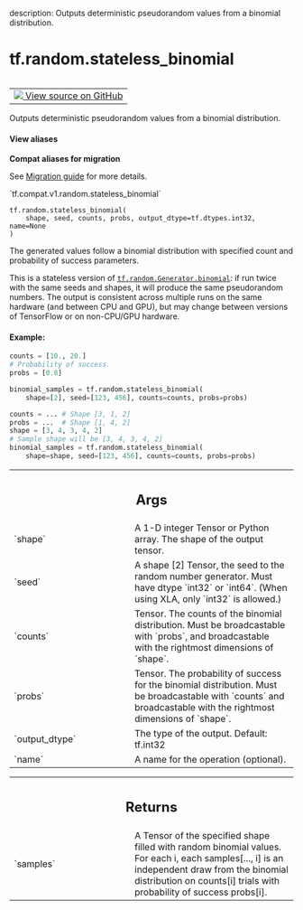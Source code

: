 description: Outputs deterministic pseudorandom values from a binomial distribution.

<div itemscope itemtype="http://developers.google.com/ReferenceObject">
<meta itemprop="name" content="tf.random.stateless_binomial" />
<meta itemprop="path" content="Stable" />
</div>

# tf.random.stateless_binomial

<!-- Insert buttons and diff -->

<table class="tfo-notebook-buttons tfo-api nocontent" align="left">
<td>
  <a target="_blank" href="https://github.com/tensorflow/tensorflow/blob/r2.3/tensorflow/python/ops/stateless_random_ops.py#L211-L278">
    <img src="https://www.tensorflow.org/images/GitHub-Mark-32px.png" />
    View source on GitHub
  </a>
</td>
</table>



Outputs deterministic pseudorandom values from a binomial distribution.

<section class="expandable">
  <h4 class="showalways">View aliases</h4>
  <p>
<b>Compat aliases for migration</b>
<p>See
<a href="https://www.tensorflow.org/guide/migrate">Migration guide</a> for
more details.</p>
<p>`tf.compat.v1.random.stateless_binomial`</p>
</p>
</section>

<pre class="devsite-click-to-copy prettyprint lang-py tfo-signature-link">
<code>tf.random.stateless_binomial(
    shape, seed, counts, probs, output_dtype=tf.dtypes.int32, name=None
)
</code></pre>



<!-- Placeholder for "Used in" -->

The generated values follow a binomial distribution with specified count and
probability of success parameters.

This is a stateless version of <a href="../../tf/random/Generator.md#binomial"><code>tf.random.Generator.binomial</code></a>: if run twice
with the same seeds and shapes, it will produce the same pseudorandom numbers.
The output is consistent across multiple runs on the same hardware (and
between CPU and GPU), but may change between versions of TensorFlow or on
non-CPU/GPU hardware.

#### Example:



```python
counts = [10., 20.]
# Probability of success.
probs = [0.8]

binomial_samples = tf.random.stateless_binomial(
    shape=[2], seed=[123, 456], counts=counts, probs=probs)

counts = ... # Shape [3, 1, 2]
probs = ...  # Shape [1, 4, 2]
shape = [3, 4, 3, 4, 2]
# Sample shape will be [3, 4, 3, 4, 2]
binomial_samples = tf.random.stateless_binomial(
    shape=shape, seed=[123, 456], counts=counts, probs=probs)
```

<!-- Tabular view -->
 <table class="responsive fixed orange">
<colgroup><col width="214px"><col></colgroup>
<tr><th colspan="2"><h2 class="add-link">Args</h2></th></tr>

<tr>
<td>
`shape`
</td>
<td>
A 1-D integer Tensor or Python array. The shape of the output tensor.
</td>
</tr><tr>
<td>
`seed`
</td>
<td>
A shape [2] Tensor, the seed to the random number generator. Must have
dtype `int32` or `int64`. (When using XLA, only `int32` is allowed.)
</td>
</tr><tr>
<td>
`counts`
</td>
<td>
Tensor. The counts of the binomial distribution. Must be
broadcastable with `probs`, and broadcastable with the rightmost
dimensions of `shape`.
</td>
</tr><tr>
<td>
`probs`
</td>
<td>
Tensor. The probability of success for the binomial distribution.
Must be broadcastable with `counts` and broadcastable with the rightmost
dimensions of `shape`.
</td>
</tr><tr>
<td>
`output_dtype`
</td>
<td>
The type of the output. Default: tf.int32
</td>
</tr><tr>
<td>
`name`
</td>
<td>
A name for the operation (optional).
</td>
</tr>
</table>



<!-- Tabular view -->
 <table class="responsive fixed orange">
<colgroup><col width="214px"><col></colgroup>
<tr><th colspan="2"><h2 class="add-link">Returns</h2></th></tr>

<tr>
<td>
`samples`
</td>
<td>
A Tensor of the specified shape filled with random binomial
values.  For each i, each samples[..., i] is an independent draw from
the binomial distribution on counts[i] trials with probability of
success probs[i].
</td>
</tr>
</table>

